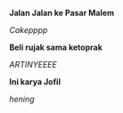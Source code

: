 **Jalan Jalan ke Pasar Malem**

*Cakepppp*

**Beli rujak sama ketoprak**

*ARTINYEEEE*

**Ini karya Jofil**

*hening*
